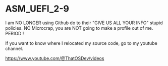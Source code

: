 # ASM_UEFI_2-9

I am NO LONGER using Github do to their "GIVE US ALL YOUR INFO" stupid policies. NO Microcrap, you are NOT going to make a profile out of me. PERIOD !  
  
If you want to know where I relocated my source code, go to my youtube channel.  

https://www.youtube.com/@ThatOSDev/videos  

